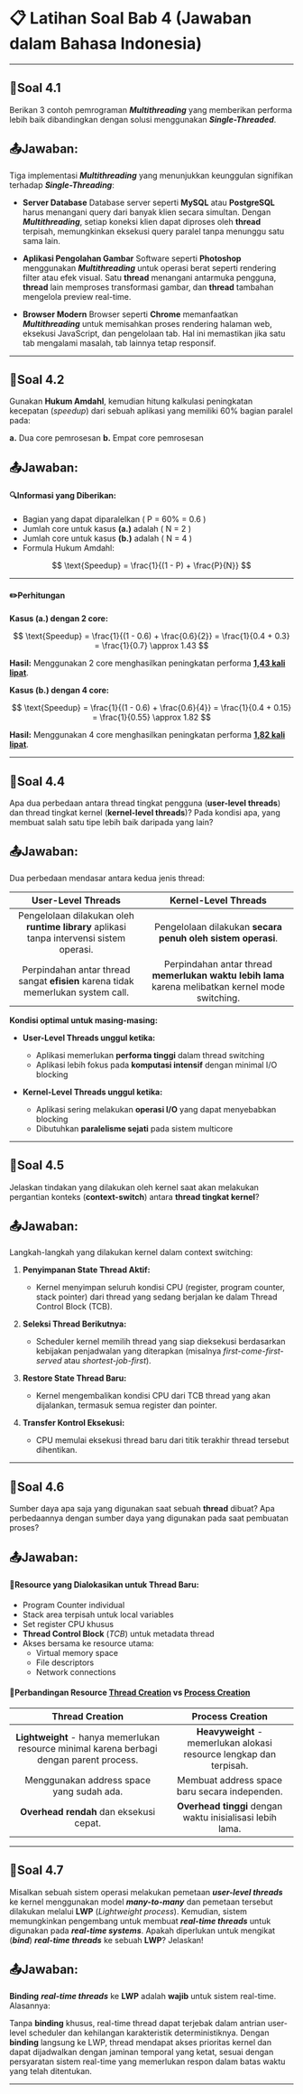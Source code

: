 # 📋 Latihan Soal Bab 4 (Jawaban dalam Bahasa Indonesia)

---

## 📝Soal 4.1

Berikan 3 contoh pemrograman ***Multithreading*** yang memberikan performa lebih baik dibandingkan dengan solusi menggunakan ***Single-Threaded***.

## 📤Jawaban:

Tiga implementasi ***Multithreading*** yang menunjukkan keunggulan signifikan terhadap ***Single-Threading***:

- **Server Database**
Database server seperti **MySQL** atau **PostgreSQL** harus menangani query dari banyak klien secara simultan. Dengan ***Multithreading***, setiap koneksi klien dapat diproses oleh **thread** terpisah, memungkinkan eksekusi query paralel tanpa menunggu satu sama lain.

- **Aplikasi Pengolahan Gambar**
Software seperti **Photoshop** menggunakan ***Multithreading*** untuk operasi berat seperti rendering filter atau efek visual. Satu **thread** menangani antarmuka pengguna, **thread** lain memproses transformasi gambar, dan **thread** tambahan mengelola preview real-time.

- **Browser Modern**
Browser seperti **Chrome** memanfaatkan ***Multithreading*** untuk memisahkan proses rendering halaman web, eksekusi JavaScript, dan pengelolaan tab. Hal ini memastikan jika satu tab mengalami masalah, tab lainnya tetap responsif.

---

## 📝Soal 4.2

Gunakan **Hukum Amdahl**, kemudian hitung kalkulasi peningkatan kecepatan (*speedup*) dari sebuah aplikasi yang memiliki 60% bagian paralel pada:

**a.** Dua core pemrosesan
**b.** Empat core pemrosesan

## 📤Jawaban:

#### 🔍Informasi yang Diberikan:

- Bagian yang dapat diparalelkan \( P = 60\% = 0.6 \)
- Jumlah core untuk kasus **(a.)** adalah \( N = 2 \)
- Jumlah core untuk kasus **(b.)** adalah \( N = 4 \)
- Formula Hukum Amdahl:

$$
\text{Speedup} = \frac{1}{(1 - P) + \frac{P}{N}}
$$

---

#### ✏️Perhitungan

**Kasus (a.) dengan 2 core:**

$$
\text{Speedup} = \frac{1}{(1 - 0.6) + \frac{0.6}{2}} = \frac{1}{0.4 + 0.3} = \frac{1}{0.7} \approx 1.43
$$

**Hasil:** Menggunakan 2 core menghasilkan peningkatan performa **<ins>1,43 kali lipat</ins>**.

**Kasus (b.) dengan 4 core:**

$$
\text{Speedup} = \frac{1}{(1 - 0.6) + \frac{0.6}{4}} = \frac{1}{0.4 + 0.15} = \frac{1}{0.55} \approx 1.82
$$

**Hasil:** Menggunakan 4 core menghasilkan peningkatan performa **<ins>1,82 kali lipat</ins>**.

---

## 📝Soal 4.4

Apa dua perbedaan antara thread tingkat pengguna (**user-level threads**) dan thread tingkat kernel (**kernel-level threads**)? Pada kondisi apa, yang membuat salah satu tipe lebih baik daripada yang lain?

## 📤Jawaban:

Dua perbedaan mendasar antara kedua jenis thread:

| User-Level Threads                     | Kernel-Level Threads                 |
|:---------------------------------------------:|:-------------------------------------------:|
| Pengelolaan dilakukan oleh **runtime library** aplikasi tanpa intervensi sistem operasi. | Pengelolaan dilakukan **secara penuh oleh sistem operasi**. |
| Perpindahan antar thread sangat **efisien** karena tidak memerlukan system call. | Perpindahan antar thread **memerlukan waktu lebih lama** karena melibatkan kernel mode switching. |

**Kondisi optimal untuk masing-masing:**

- **User-Level Threads unggul ketika:**
  - Aplikasi memerlukan **performa tinggi** dalam thread switching
  - Aplikasi lebih fokus pada **komputasi intensif** dengan minimal I/O blocking

- **Kernel-Level Threads unggul ketika:**
  - Aplikasi sering melakukan **operasi I/O** yang dapat menyebabkan blocking
  - Dibutuhkan **paralelisme sejati** pada sistem multicore

---

## 📝Soal 4.5

Jelaskan tindakan yang dilakukan oleh kernel saat akan melakukan pergantian konteks (**context-switch**) antara **thread tingkat kernel**?

## 📤Jawaban:

Langkah-langkah yang dilakukan kernel dalam context switching:

1. **Penyimpanan State Thread Aktif:**
   - Kernel menyimpan seluruh kondisi CPU (register, program counter, stack pointer) dari thread yang sedang berjalan ke dalam Thread Control Block (TCB).

2. **Seleksi Thread Berikutnya:**
   - Scheduler kernel memilih thread yang siap dieksekusi berdasarkan kebijakan penjadwalan yang diterapkan (misalnya *first-come-first-served* atau *shortest-job-first*).

3. **Restore State Thread Baru:**
   - Kernel mengembalikan kondisi CPU dari TCB thread yang akan dijalankan, termasuk semua register dan pointer.

4. **Transfer Kontrol Eksekusi:**
   - CPU memulai eksekusi thread baru dari titik terakhir thread tersebut dihentikan.

---

## 📝Soal 4.6

Sumber daya apa saja yang digunakan saat sebuah **thread** dibuat? Apa perbedaannya dengan sumber daya yang digunakan pada saat pembuatan proses?

## 📤Jawaban:

#### 🧵Resource yang Dialokasikan untuk Thread Baru:
- Program Counter individual
- Stack area terpisah untuk local variables
- Set register CPU khusus
- **Thread Control Block** (*TCB*) untuk metadata thread
- Akses bersama ke resource utama:
  - Virtual memory space
  - File descriptors
  - Network connections

#### 🔄Perbandingan Resource <ins>Thread Creation</ins> vs <ins>Process Creation</ins>

| Thread Creation              | Process Creation                 |
|:---------------------------------------------:|:-------------------------------------------:|
| **Lightweight** - hanya memerlukan resource minimal karena berbagi dengan parent process. | **Heavyweight** - memerlukan alokasi resource lengkap dan terpisah. |
| Menggunakan address space yang sudah ada. | Membuat address space baru secara independen. |
| **Overhead rendah** dan eksekusi cepat. | **Overhead tinggi** dengan waktu inisialisasi lebih lama. |

---

## 📝Soal 4.7

Misalkan sebuah sistem operasi melakukan pemetaan ***user-level threads*** ke kernel menggunakan model ***many-to-many*** dan pemetaan tersebut dilakukan melalui **LWP** (*Lightweight process*). Kemudian, sistem memungkinkan pengembang untuk membuat ***real-time threads*** untuk digunakan pada ***real-time systems***. Apakah diperlukan untuk mengikat (***bind***) ***real-time threads*** ke sebuah **LWP**? Jelaskan!

## 📤Jawaban:

**Binding** ***real-time threads*** ke **LWP** adalah **wajib** untuk sistem real-time. Alasannya:

Tanpa **binding** khusus, real-time thread dapat terjebak dalam antrian user-level scheduler dan kehilangan karakteristik deterministiknya. Dengan **binding** langsung ke LWP, thread mendapat akses prioritas kernel dan dapat dijadwalkan dengan jaminan temporal yang ketat, sesuai dengan persyaratan sistem real-time yang memerlukan respon dalam batas waktu yang telah ditentukan.

---
